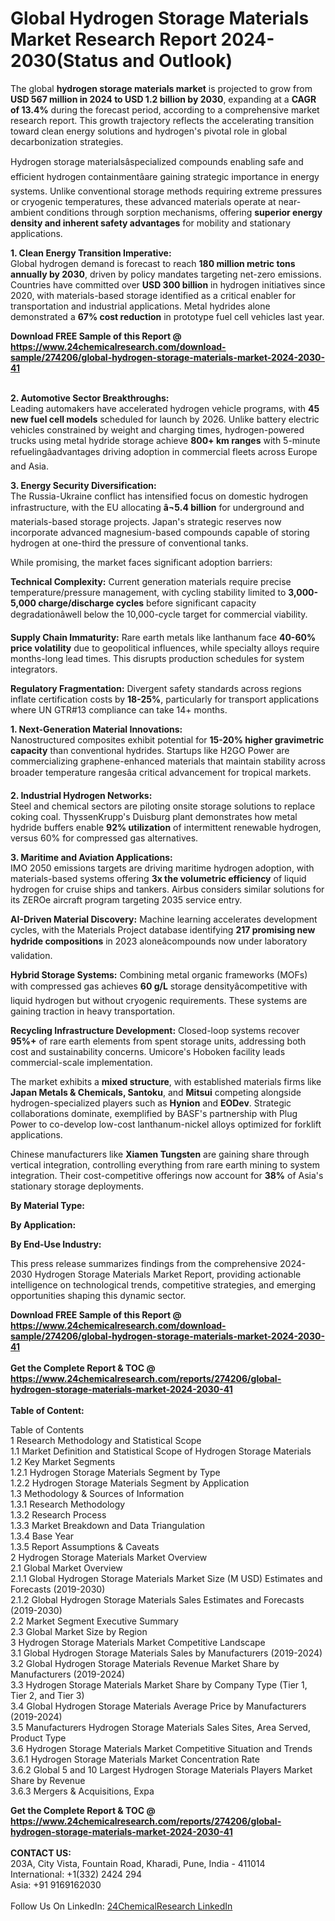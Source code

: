 <h1>Global Hydrogen Storage Materials Market Research Report 2024-2030(Status and Outlook)</h1><p>The global <strong>hydrogen storage materials market</strong> is projected to grow from <strong>USD 567 million in 2024 to USD 1.2 billion by 2030</strong>, expanding at a <strong>CAGR of 13.4%</strong> during the forecast period, according to a comprehensive market research report. This growth trajectory reflects the accelerating transition toward clean energy solutions and hydrogen's pivotal role in global decarbonization strategies.</p><p>Hydrogen storage materialsâspecialized compounds enabling safe and efficient hydrogen containmentâare gaining strategic importance in energy systems. Unlike conventional storage methods requiring extreme pressures or cryogenic temperatures, these advanced materials operate at near-ambient conditions through sorption mechanisms, offering <strong>superior energy density and inherent safety advantages</strong> for mobility and stationary applications.</p><p><strong>1. Clean Energy Transition Imperative:</strong><br>
Global hydrogen demand is forecast to reach <strong>180 million metric tons annually by 2030</strong>, driven by policy mandates targeting net-zero emissions. Countries have committed over <strong>USD 300 billion</strong> in hydrogen initiatives since 2020, with materials-based storage identified as a critical enabler for transportation and industrial applications. Metal hydrides alone demonstrated a <strong>67% cost reduction</strong> in prototype fuel cell vehicles last year.</p><div><b>Download FREE Sample of this Report @ 
            <a href="https://www.24chemicalresearch.com/download-sample/274206/global-hydrogen-storage-materials-market-2024-2030-41">
            https://www.24chemicalresearch.com/download-sample/274206/global-hydrogen-storage-materials-market-2024-2030-41</a></b></div><br><p><strong>2. Automotive Sector Breakthroughs:</strong><br>
Leading automakers have accelerated hydrogen vehicle programs, with <strong>45 new fuel cell models</strong> scheduled for launch by 2026. Unlike battery electric vehicles constrained by weight and charging times, hydrogen-powered trucks using metal hydride storage achieve <strong>800+ km ranges</strong> with 5-minute refuelingâadvantages driving adoption in commercial fleets across Europe and Asia.</p><p><strong>3. Energy Security Diversification:</strong><br>
The Russia-Ukraine conflict has intensified focus on domestic hydrogen infrastructure, with the EU allocating <strong>â¬5.4 billion</strong> for underground and materials-based storage projects. Japan's strategic reserves now incorporate advanced magnesium-based compounds capable of storing hydrogen at one-third the pressure of conventional tanks.</p><p>While promising, the market faces significant adoption barriers:</p><p><strong>Technical Complexity:</strong> Current generation materials require precise temperature/pressure management, with cycling stability limited to <strong>3,000-5,000 charge/discharge cycles</strong> before significant capacity degradationâwell below the 10,000-cycle target for commercial viability.</p><p><strong>Supply Chain Immaturity:</strong> Rare earth metals like lanthanum face <strong>40-60% price volatility</strong> due to geopolitical influences, while specialty alloys require months-long lead times. This disrupts production schedules for system integrators.</p><p><strong>Regulatory Fragmentation:</strong> Divergent safety standards across regions inflate certification costs by <strong>18-25%</strong>, particularly for transport applications where UN GTR#13 compliance can take 14+ months.</p><p><strong>1. Next-Generation Material Innovations:</strong><br>
Nanostructured composites exhibit potential for <strong>15-20% higher gravimetric capacity</strong> than conventional hydrides. Startups like H2GO Power are commercializing graphene-enhanced materials that maintain stability across broader temperature rangesâa critical advancement for tropical markets.</p><p><strong>2. Industrial Hydrogen Networks:</strong><br>
Steel and chemical sectors are piloting onsite storage solutions to replace coking coal. ThyssenKrupp's Duisburg plant demonstrates how metal hydride buffers enable <strong>92% utilization</strong> of intermittent renewable hydrogen, versus 60% for compressed gas alternatives.</p><p><strong>3. Maritime and Aviation Applications:</strong><br>
IMO 2050 emissions targets are driving maritime hydrogen adoption, with materials-based systems offering <strong>3x the volumetric efficiency</strong> of liquid hydrogen for cruise ships and tankers. Airbus considers similar solutions for its ZEROe aircraft program targeting 2035 service entry.</p><p><strong>AI-Driven Material Discovery:</strong> Machine learning accelerates development cycles, with the Materials Project database identifying <strong>217 promising new hydride compositions</strong> in 2023 aloneâcompounds now under laboratory validation.</p><p><strong>Hybrid Storage Systems:</strong> Combining metal organic frameworks (MOFs) with compressed gas achieves <strong>60 g/L</strong> storage densityâcompetitive with liquid hydrogen but without cryogenic requirements. These systems are gaining traction in heavy transportation.</p><p><strong>Recycling Infrastructure Development:</strong> Closed-loop systems recover <strong>95%+</strong> of rare earth elements from spent storage units, addressing both cost and sustainability concerns. Umicore's Hoboken facility leads commercial-scale implementation.</p><p>The market exhibits a <strong>mixed structure</strong>, with established materials firms like <strong>Japan Metals &amp; Chemicals, Santoku</strong>, and <strong>Mitsui</strong> competing alongside hydrogen-specialized players such as <strong>Hynion</strong> and <strong>EODev</strong>. Strategic collaborations dominate, exemplified by BASF's partnership with Plug Power to co-develop low-cost lanthanum-nickel alloys optimized for forklift applications.</p><p>Chinese manufacturers like <strong>Xiamen Tungsten</strong> are gaining share through vertical integration, controlling everything from rare earth mining to system integration. Their cost-competitive offerings now account for <strong>38%</strong> of Asia's stationary storage deployments.</p><p><strong>By Material Type:</strong></p><p><strong>By Application:</strong></p><p><strong>By End-Use Industry:</strong></p><p>This press release summarizes findings from the comprehensive 2024-2030 Hydrogen Storage Materials Market Report, providing actionable intelligence on technological trends, competitive strategies, and emerging opportunities shaping this dynamic sector.</p><div><b>Download FREE Sample of this Report @ 
            <a href="https://www.24chemicalresearch.com/download-sample/274206/global-hydrogen-storage-materials-market-2024-2030-41">
            https://www.24chemicalresearch.com/download-sample/274206/global-hydrogen-storage-materials-market-2024-2030-41</a></b></div><br><div><b>Get the Complete Report & TOC @ 
            <a href="https://www.24chemicalresearch.com/reports/274206/global-hydrogen-storage-materials-market-2024-2030-41">
            https://www.24chemicalresearch.com/reports/274206/global-hydrogen-storage-materials-market-2024-2030-41</a></b></div><br>
            <b>Table of Content:</b><p>Table of Contents<br />
1 Research Methodology and Statistical Scope<br />
1.1 Market Definition and Statistical Scope of Hydrogen Storage Materials<br />
1.2 Key Market Segments<br />
1.2.1 Hydrogen Storage Materials Segment by Type<br />
1.2.2 Hydrogen Storage Materials Segment by Application<br />
1.3 Methodology & Sources of Information<br />
1.3.1 Research Methodology<br />
1.3.2 Research Process<br />
1.3.3 Market Breakdown and Data Triangulation<br />
1.3.4 Base Year<br />
1.3.5 Report Assumptions & Caveats<br />
2 Hydrogen Storage Materials Market Overview<br />
2.1 Global Market Overview<br />
2.1.1 Global Hydrogen Storage Materials Market Size (M USD) Estimates and Forecasts (2019-2030)<br />
2.1.2 Global Hydrogen Storage Materials Sales Estimates and Forecasts (2019-2030)<br />
2.2 Market Segment Executive Summary<br />
2.3 Global Market Size by Region<br />
3 Hydrogen Storage Materials Market Competitive Landscape<br />
3.1 Global Hydrogen Storage Materials Sales by Manufacturers (2019-2024)<br />
3.2 Global Hydrogen Storage Materials Revenue Market Share by Manufacturers (2019-2024)<br />
3.3 Hydrogen Storage Materials Market Share by Company Type (Tier 1, Tier 2, and Tier 3)<br />
3.4 Global Hydrogen Storage Materials Average Price by Manufacturers (2019-2024)<br />
3.5 Manufacturers Hydrogen Storage Materials Sales Sites, Area Served, Product Type<br />
3.6 Hydrogen Storage Materials Market Competitive Situation and Trends<br />
3.6.1 Hydrogen Storage Materials Market Concentration Rate<br />
3.6.2 Global 5 and 10 Largest Hydrogen Storage Materials Players Market Share by Revenue<br />
3.6.3 Mergers & Acquisitions, Expa</p><div><b>Get the Complete Report & TOC @ 
            <a href="https://www.24chemicalresearch.com/reports/274206/global-hydrogen-storage-materials-market-2024-2030-41">
            https://www.24chemicalresearch.com/reports/274206/global-hydrogen-storage-materials-market-2024-2030-41</a></b></div><br><b>CONTACT US:</b><br>
            203A, City Vista, Fountain Road, Kharadi, Pune, India - 411014<br>
            International: +1(332) 2424 294<br>
            Asia: +91 9169162030 <br><br>
            Follow Us On LinkedIn: <a href="https://www.linkedin.com/company/24chemicalresearch/">24ChemicalResearch LinkedIn</a>